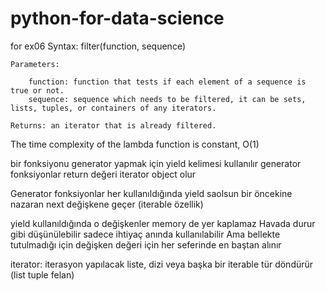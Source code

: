 # python-for-data-science

for ex06
    Syntax: filter(function, sequence)

    Parameters:

        function: function that tests if each element of a sequence is true or not.
        sequence: sequence which needs to be filtered, it can be sets, lists, tuples, or containers of any iterators.

    Returns: an iterator that is already filtered.

 The time complexity of the lambda function is constant, O(1)

bir fonksiyonu generator yapmak için yield kelimesi kullanılır
generator fonksiyonlar return değeri iterator object olur

Generator fonksiyonlar her kullanıldığında yield saolsun bir öncekine nazaran next değişkene geçer (iterable özellik)

yield kullanıldığında o değişkenler memory de yer kaplamaz Havada durur gibi düşünülebilir sadece ihtiyaç anında kullanılabilir
Ama bellekte tutulmadığı için değişken değeri için her seferinde en baştan alınır

iterator: iterasyon yapılacak liste, dizi veya başka bir iterable tür döndürür (list tuple felan)